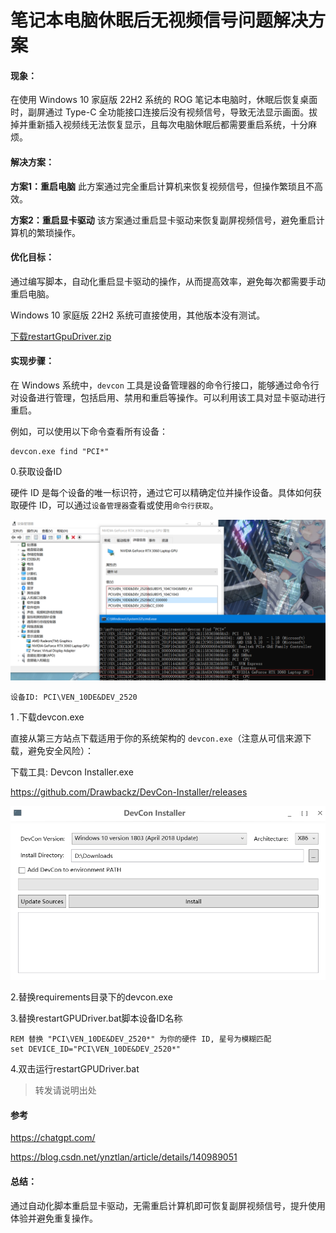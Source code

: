 # **笔记本电脑休眠后无视频信号问题解决方案**

#### **现象：**

在使用 Windows 10 家庭版 22H2 系统的 ROG 笔记本电脑时，休眠后恢复桌面时，副屏通过 Type-C 全功能接口连接后没有视频信号，导致无法显示画面。拔掉并重新插入视频线无法恢复显示，且每次电脑休眠后都需要重启系统，十分麻烦。

#### **解决方案：**

**方案1：重启电脑**
此方案通过完全重启计算机来恢复视频信号，但操作繁琐且不高效。

**方案2：重启显卡驱动**
该方案通过重启显卡驱动来恢复副屏视频信号，避免重启计算机的繁琐操作。

#### **优化目标：**

通过编写脚本，自动化重启显卡驱动的操作，从而提高效率，避免每次都需要手动重启电脑。

 Windows 10 家庭版 22H2 系统可直接使用，其他版本没有测试。

[下载restartGpuDriver.zip](/.vitepress/public/logo.png)

#### **实现步骤：**

在 Windows 系统中，`devcon` 工具是设备管理器的命令行接口，能够通过命令行对设备进行管理，包括启用、禁用和重启等操作。可以利用该工具对显卡驱动进行重启。

例如，可以使用以下命令查看所有设备：

```
devcon.exe find "PCI*"
```

0.获取设备ID

硬件 ID 是每个设备的唯一标识符，通过它可以精确定位并操作设备。具体如何获取硬件 ID，可以通过`设备管理器`查看或使用`命令行获取`。

![image-20250111135032031](img/README.assets/image-20250111135032031.png)

```
设备ID: PCI\VEN_10DE&DEV_2520
```

1 .下载devcon.exe

直接从第三方站点下载适用于你的系统架构的 `devcon.exe`（注意从可信来源下载，避免安全风险）：

下载工具: Devcon Installer.exe

https://github.com/Drawbackz/DevCon-Installer/releases

![image-20250111141137839](img/README.assets/image-20250111141137839.png)

2.替换requirements目录下的devcon.exe



3.替换restartGPUDriver.bat脚本设备ID名称

```
REM 替换 "PCI\VEN_10DE&DEV_2520*" 为你的硬件 ID, 星号为模糊匹配
set DEVICE_ID="PCI\VEN_10DE&DEV_2520*"
```

4.双击运行restartGPUDriver.bat



>  转发请说明出处

#### 参考

https://chatgpt.com/

https://blog.csdn.net/ynztlan/article/details/140989051

#### **总结：**

通过自动化脚本重启显卡驱动，无需重启计算机即可恢复副屏视频信号，提升使用体验并避免重复操作。